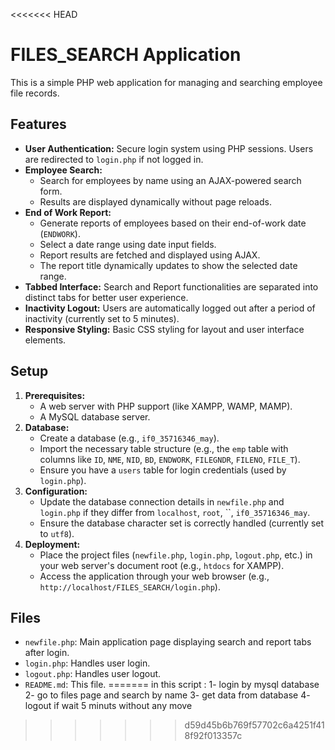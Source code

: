 <<<<<<< HEAD
# FILES_SEARCH Application

This is a simple PHP web application for managing and searching employee file records.

## Features

*   **User Authentication:** Secure login system using PHP sessions. Users are redirected to `login.php` if not logged in.
*   **Employee Search:**
    *   Search for employees by name using an AJAX-powered search form.
    *   Results are displayed dynamically without page reloads.
*   **End of Work Report:**
    *   Generate reports of employees based on their end-of-work date (`ENDWORK`).
    *   Select a date range using date input fields.
    *   Report results are fetched and displayed using AJAX.
    *   The report title dynamically updates to show the selected date range.
*   **Tabbed Interface:** Search and Report functionalities are separated into distinct tabs for better user experience.
*   **Inactivity Logout:** Users are automatically logged out after a period of inactivity (currently set to 5 minutes).
*   **Responsive Styling:** Basic CSS styling for layout and user interface elements.

## Setup

1.  **Prerequisites:**
    *   A web server with PHP support (like XAMPP, WAMP, MAMP).
    *   A MySQL database server.
2.  **Database:**
    *   Create a database (e.g., `if0_35716346_may`).
    *   Import the necessary table structure (e.g., the `emp` table with columns like `ID`, `NME`, `NID`, `BD`, `ENDWORK`, `FILEGNDR`, `FILENO`, `FILE_T`).
    *   Ensure you have a `users` table for login credentials (used by `login.php`).
3.  **Configuration:**
    *   Update the database connection details in `newfile.php` and `login.php` if they differ from `localhost`, `root`, ``, `if0_35716346_may`.
    *   Ensure the database character set is correctly handled (currently set to `utf8`).
4.  **Deployment:**
    *   Place the project files (`newfile.php`, `login.php`, `logout.php`, etc.) in your web server's document root (e.g., `htdocs` for XAMPP).
    *   Access the application through your web browser (e.g., `http://localhost/FILES_SEARCH/login.php`).

## Files

*   `newfile.php`: Main application page displaying search and report tabs after login.
*   `login.php`: Handles user login.
*   `logout.php`: Handles user logout.
*   `README.md`: This file.
=======
in this script :
1- login by mysql database
2- go to files page and search by name
3- get data from database
4- logout if wait 5 minuts without any move
>>>>>>> d59d45b6b769f57702c6a4251f418f92f013357c

